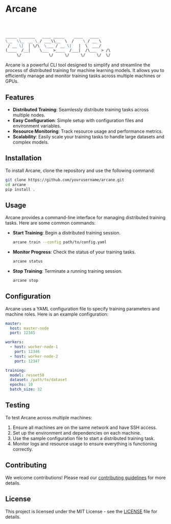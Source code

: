 # Arcane 

```markdown


                                               
_____ _______   ____ _____    ____   ____      
\__  \\_  __ \_/ ___\\__  \  /    \_/ __ \     
 / __ \|  | \/\  \___ / __ \|   |  \  ___/     
(____  /__|    \___  >____  /___|  /\___  > /\ 
     \/            \/     \/     \/     \/  \/ 


```
Arcane is a powerful CLI tool designed to simplify and streamline the process of distributed training for machine learning models. It allows you to efficiently manage and monitor training tasks across multiple machines or GPUs.

## Features

- **Distributed Training**: Seamlessly distribute training tasks across multiple nodes.
- **Easy Configuration**: Simple setup with configuration files and environment variables.
- **Resource Monitoring**: Track resource usage and performance metrics.
- **Scalability**: Easily scale your training tasks to handle large datasets and complex models.

## Installation

To install Arcane, clone the repository and use the following command:

```bash
git clone https://github.com/yourusername/arcane.git
cd arcane
pip install .
```

## Usage

Arcane provides a command-line interface for managing distributed training tasks. Here are some common commands:

- **Start Training**: Begin a distributed training session.
  ```bash
  arcane train --config path/to/config.yaml
  ```

- **Monitor Progress**: Check the status of your training tasks.
  ```bash
  arcane status
  ```

- **Stop Training**: Terminate a running training session.
  ```bash
  arcane stop
  ```

## Configuration

Arcane uses a YAML configuration file to specify training parameters and machine roles. Here is an example configuration:

```yaml
master:
  host: master-node
  port: 12345

workers:
  - host: worker-node-1
    port: 12346
  - host: worker-node-2
    port: 12347

training:
  model: resnet50
  dataset: /path/to/dataset
  epochs: 10
  batch_size: 32
```

## Testing

To test Arcane across multiple machines:

1. Ensure all machines are on the same network and have SSH access.
2. Set up the environment and dependencies on each machine.
3. Use the sample configuration file to start a distributed training task.
4. Monitor logs and resource usage to ensure everything is functioning correctly.

## Contributing

We welcome contributions! Please read our [contributing guidelines](CONTRIBUTING.md) for more details.

## License

This project is licensed under the MIT License - see the [LICENSE](LICENSE) file for details.

